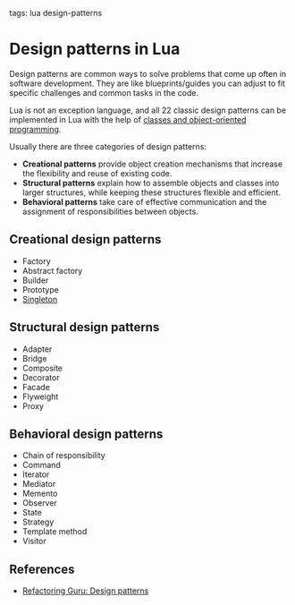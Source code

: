 <!-- Description: List of 22 classical design patterns implemented in Lua programming languages. Learn design patterns in Lua. -->

tags: lua design-patterns

# Design patterns in Lua

Design patterns are common ways to solve problems that come up often in software development.
They are like blueprints/guides you can adjust to fit specific challenges and common tasks in the code.

Lua is not an exception language, and all 22 classic design patterns can be implemented in Lua with
the help of [classes and object-oriented programming](/post/object-oriented-programming-in-lua.html).

Usually there are three categories of design patterns:

- **Creational patterns** provide object creation mechanisms that increase the flexibility and
  reuse of existing code.
- **Structural patterns** explain how to assemble objects and classes into larger structures, while keeping these structures flexible and efficient.
- **Behavioral patterns** take care of effective communication and the assignment of responsibilities between objects.

## Creational design patterns

- Factory
- Abstract factory
- Builder
- Prototype
- [Singleton](/post/design-pattern-singleton.html)

## Structural design patterns

- Adapter
- Bridge
- Composite
- Decorator
- Facade
- Flyweight
- Proxy

## Behavioral design patterns

- Chain of responsibility
- Command
- Iterator
- Mediator
- Memento
- Observer
- State
- Strategy
- Template method
- Visitor

## References

- [Refactoring Guru: Design patterns](https://refactoring.guru/design-patterns/)
